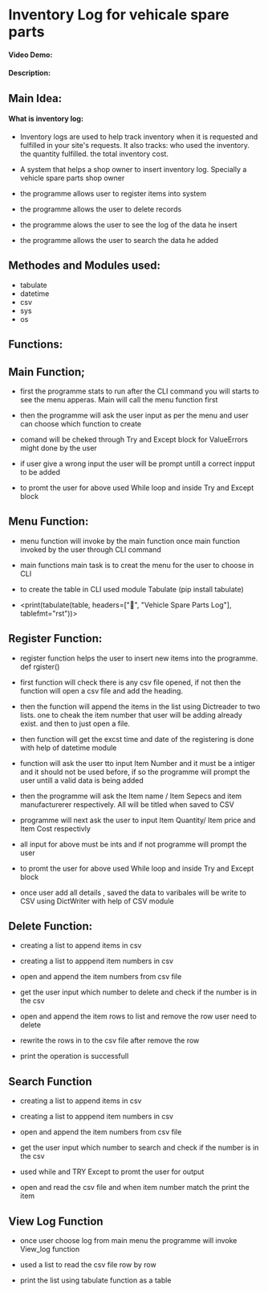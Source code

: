 # Inventory Log for vehicale spare parts
#### Video Demo:  
#### Description:

## Main Idea:

#### What is inventory log:
- Inventory logs are used to help track inventory when it is requested and fulfilled in your site's requests. It also tracks: who used the inventory. the         quantity fulfilled. the total inventory cost.

- A system that helps a shop owner to insert inventory log. Specially a vehicle spare parts shop owner

- the programme allows user to register items into system

- the programme allows the user to delete records

- the programme alows the user to see the log of the data he insert

- the programme allows the user to search the data he added

## Methodes and Modules used:

- tabulate
- datetime
- csv
- sys
- os

## Functions:

## Main Function;

- first the programme stats to run after the CLI command you will starts to see the menu apperas. Main will call the menu function first

- then the programme will ask the user input as per the menu and user can choose which function to create

- comand will be cheked through Try and Except block for ValueErrors might done by the user

- if user give a wrong input the user will be prompt untill a correct inpput to be added

- to promt the user for above used While loop and inside Try and Except block


## Menu Function:

- menu function will invoke by the main function once main function invoked by the user through CLI command

- main functions main task is to creat the menu for the user to choose in CLI

- to create the table in CLI used module Tabulate (pip install tabulate)

- <print(tabulate(table, headers=["🚗", "Vehicle Spare Parts Log"], tablefmt="rst"))>

## Register Function:
- register function helps the user to insert new items into the programme. def rgister()

- first function will check there is any csv file opened, if not then the function will open a csv file and add the heading.

- then the function will append the items in the list using Dictreader to two lists. one to cheak the item number that user will be adding already exist. and then to just open a file.
- then function will get the excst time and date of the registering is done with help of datetime module
- function will ask the user tto input Item Number and it must be a intiger and it should not be used before, if so the programme will prompt the user untill a valid data is being added

- then the programme will ask the Item name / Item Sepecs and item manufacturerer respectively. All will be titled when saved to CSV

- programme will next ask the user to input Item Quantity/ Item price and Item Cost respectivly

- all input for above must be ints and if not programme will prompt the user

- to promt the user for above used While loop and inside Try and Except block

- once user add all details , saved the data to varibales will be write to CSV using DictWriter with help of CSV module

## Delete Function:

- creating a list to append items in csv

- creating a list to apppend item numbers in csv

- open and append the item numbers from csv file

- get the user input which number to delete and check if the number is in the csv

- open and append the item rows to list and remove the row user need to delete

- rewrite the rows in to the csv file after remove the row

- print the operation is successfull

## Search Function
- creating a list to append items in csv

- creating a list to apppend item numbers in csv

- open and append the item numbers from csv file

- get the user input which number to search and check if the number is in the csv

- used while and TRY Except to promt the user for output

- open and read the csv file and when item number match the print the item


## View Log Function
- once user choose log from main menu the programme will invoke View_log function

- used a list to read the csv file row by row

- print the list using tabulate function as a table
